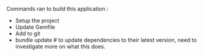 
Commands ran to build this application : 

- Setup the project
- Update Gemfile
- Add to git
- bundle update # to update dependencies to their latest version, need to investigate more on what this does. 